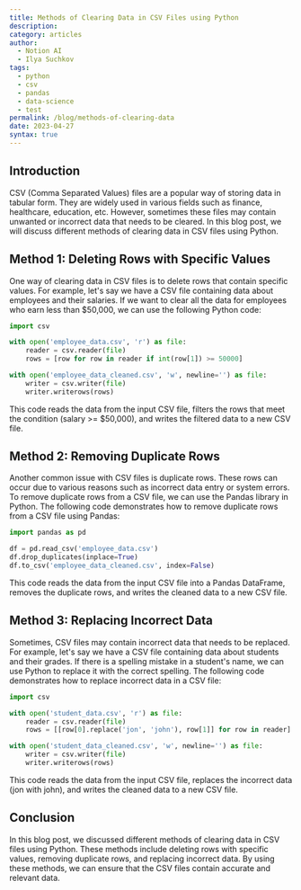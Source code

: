 ```yaml
---
title: Methods of Clearing Data in CSV Files using Python
description: 
category: articles
author:
  - Notion AI
  - Ilya Suchkov
tags:
  - python
  - csv
  - pandas
  - data-science
  - test
permalink: /blog/methods-of-clearing-data
date: 2023-04-27
syntax: true
---
```



## Introduction

CSV (Comma Separated Values) files are a popular way of storing data in tabular form. They are widely used in various fields such as finance, healthcare, education, etc. However, sometimes these files may contain unwanted or incorrect data that needs to be cleared. In this blog post, we will discuss different methods of clearing data in CSV files using Python.

## Method 1: Deleting Rows with Specific Values

One way of clearing data in CSV files is to delete rows that contain specific values. For example, let's say we have a CSV file containing data about employees and their salaries. If we want to clear all the data for employees who earn less than $50,000, we can use the following Python code:

```python
import csv

with open('employee_data.csv', 'r') as file:
    reader = csv.reader(file)
    rows = [row for row in reader if int(row[1]) >= 50000]

with open('employee_data_cleaned.csv', 'w', newline='') as file:
    writer = csv.writer(file)
    writer.writerows(rows)
```

This code reads the data from the input CSV file, filters the rows that meet the condition (salary >= $50,000), and writes the filtered data to a new CSV file.

## Method 2: Removing Duplicate Rows

Another common issue with CSV files is duplicate rows. These rows can occur due to various reasons such as incorrect data entry or system errors. To remove duplicate rows from a CSV file, we can use the Pandas library in Python. The following code demonstrates how to remove duplicate rows from a CSV file using Pandas:

```python
import pandas as pd

df = pd.read_csv('employee_data.csv')
df.drop_duplicates(inplace=True)
df.to_csv('employee_data_cleaned.csv', index=False)
```

This code reads the data from the input CSV file into a Pandas DataFrame, removes the duplicate rows, and writes the cleaned data to a new CSV file.

## Method 3: Replacing Incorrect Data

Sometimes, CSV files may contain incorrect data that needs to be replaced. For example, let's say we have a CSV file containing data about students and their grades. If there is a spelling mistake in a student's name, we can use Python to replace it with the correct spelling. The following code demonstrates how to replace incorrect data in a CSV file:

```python
import csv

with open('student_data.csv', 'r') as file:
    reader = csv.reader(file)
    rows = [[row[0].replace('jon', 'john'), row[1]] for row in reader]

with open('student_data_cleaned.csv', 'w', newline='') as file:
    writer = csv.writer(file)
    writer.writerows(rows)
```

This code reads the data from the input CSV file, replaces the incorrect data (jon with john), and writes the cleaned data to a new CSV file.

## Conclusion

In this blog post, we discussed different methods of clearing data in CSV files using Python. These methods include deleting rows with specific values, removing duplicate rows, and replacing incorrect data. By using these methods, we can ensure that the CSV files contain accurate and relevant data.